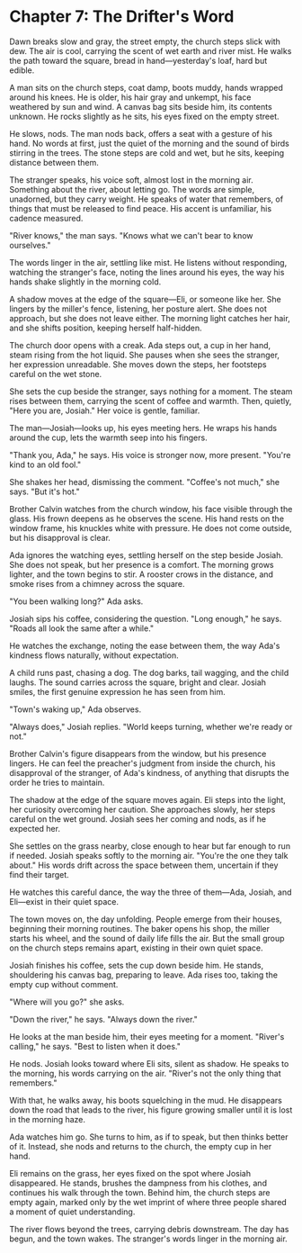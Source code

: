 # Chapter 7: The Drifter's Word

Dawn breaks slow and gray, the street empty, the church steps slick with dew. The air is cool, carrying the scent of wet earth and river mist. He walks the path toward the square, bread in hand—yesterday's loaf, hard but edible.

A man sits on the church steps, coat damp, boots muddy, hands wrapped around his knees. He is older, his hair gray and unkempt, his face weathered by sun and wind. A canvas bag sits beside him, its contents unknown. He rocks slightly as he sits, his eyes fixed on the empty street.

He slows, nods. The man nods back, offers a seat with a gesture of his hand. No words at first, just the quiet of the morning and the sound of birds stirring in the trees. The stone steps are cold and wet, but he sits, keeping distance between them.

The stranger speaks, his voice soft, almost lost in the morning air. Something about the river, about letting go. The words are simple, unadorned, but they carry weight. He speaks of water that remembers, of things that must be released to find peace. His accent is unfamiliar, his cadence measured.

"River knows," the man says. "Knows what we can't bear to know ourselves."

The words linger in the air, settling like mist. He listens without responding, watching the stranger's face, noting the lines around his eyes, the way his hands shake slightly in the morning cold.

A shadow moves at the edge of the square—Eli, or someone like her. She lingers by the miller's fence, listening, her posture alert. She does not approach, but she does not leave either. The morning light catches her hair, and she shifts position, keeping herself half-hidden.

The church door opens with a creak. Ada steps out, a cup in her hand, steam rising from the hot liquid. She pauses when she sees the stranger, her expression unreadable. She moves down the steps, her footsteps careful on the wet stone.

She sets the cup beside the stranger, says nothing for a moment. The steam rises between them, carrying the scent of coffee and warmth. Then, quietly, "Here you are, Josiah." Her voice is gentle, familiar.

The man—Josiah—looks up, his eyes meeting hers. He wraps his hands around the cup, lets the warmth seep into his fingers.

"Thank you, Ada," he says. His voice is stronger now, more present. "You're kind to an old fool."

She shakes her head, dismissing the comment. "Coffee's not much," she says. "But it's hot."

Brother Calvin watches from the church window, his face visible through the glass. His frown deepens as he observes the scene. His hand rests on the window frame, his knuckles white with pressure. He does not come outside, but his disapproval is clear.

Ada ignores the watching eyes, settling herself on the step beside Josiah. She does not speak, but her presence is a comfort. The morning grows lighter, and the town begins to stir. A rooster crows in the distance, and smoke rises from a chimney across the square.

"You been walking long?" Ada asks.

Josiah sips his coffee, considering the question. "Long enough," he says. "Roads all look the same after a while."

He watches the exchange, noting the ease between them, the way Ada's kindness flows naturally, without expectation.

A child runs past, chasing a dog. The dog barks, tail wagging, and the child laughs. The sound carries across the square, bright and clear. Josiah smiles, the first genuine expression he has seen from him.

"Town's waking up," Ada observes.

"Always does," Josiah replies. "World keeps turning, whether we're ready or not."

Brother Calvin's figure disappears from the window, but his presence lingers. He can feel the preacher's judgment from inside the church, his disapproval of the stranger, of Ada's kindness, of anything that disrupts the order he tries to maintain.

The shadow at the edge of the square moves again. Eli steps into the light, her curiosity overcoming her caution. She approaches slowly, her steps careful on the wet ground. Josiah sees her coming and nods, as if he expected her.

She settles on the grass nearby, close enough to hear but far enough to run if needed. Josiah speaks softly to the morning air. "You're the one they talk about." His words drift across the space between them, uncertain if they find their target.

He watches this careful dance, the way the three of them—Ada, Josiah, and Eli—exist in their quiet space.

The town moves on, the day unfolding. People emerge from their houses, beginning their morning routines. The baker opens his shop, the miller starts his wheel, and the sound of daily life fills the air. But the small group on the church steps remains apart, existing in their own quiet space.

Josiah finishes his coffee, sets the cup down beside him. He stands, shouldering his canvas bag, preparing to leave. Ada rises too, taking the empty cup without comment.

"Where will you go?" she asks.

"Down the river," he says. "Always down the river."

He looks at the man beside him, their eyes meeting for a moment. "River's calling," he says. "Best to listen when it does."

He nods. Josiah looks toward where Eli sits, silent as shadow. He speaks to the morning, his words carrying on the air. "River's not the only thing that remembers."

With that, he walks away, his boots squelching in the mud. He disappears down the road that leads to the river, his figure growing smaller until it is lost in the morning haze.

Ada watches him go. She turns to him, as if to speak, but then thinks better of it. Instead, she nods and returns to the church, the empty cup in her hand.

Eli remains on the grass, her eyes fixed on the spot where Josiah disappeared. He stands, brushes the dampness from his clothes, and continues his walk through the town. Behind him, the church steps are empty again, marked only by the wet imprint of where three people shared a moment of quiet understanding.

The river flows beyond the trees, carrying debris downstream. The day has begun, and the town wakes. The stranger's words linger in the morning air.